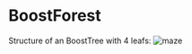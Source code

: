 # BoostForest

Structure of an BoostTree with 4 leafs:
![maze](https://github.com/zhaochangming/BoostForest/blob/master/FigASTree.png)  
